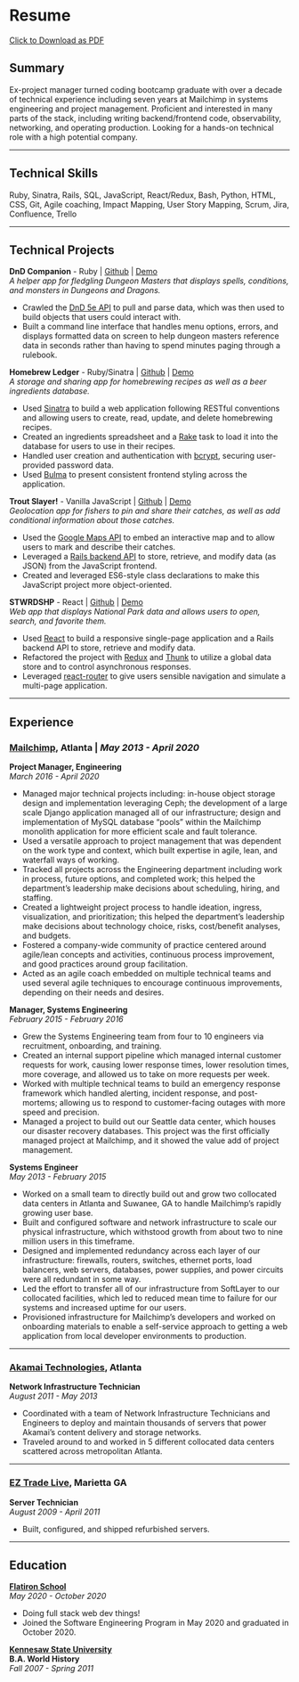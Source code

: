 # Resume
[Click to Download as PDF](./resume.pdf)
## Summary
Ex-project manager turned coding bootcamp graduate with over a decade of technical experience including seven years at Mailchimp in systems engineering and project management. Proficient and interested in many parts of the stack, including writing backend/frontend code, observability, networking, and operating production. Looking for a hands-on technical role with a high potential company.
* * *

## Technical Skills 
Ruby, Sinatra, Rails, SQL, JavaScript, React/Redux, Bash, Python, HTML, CSS, Git, Agile coaching, Impact Mapping, User Story Mapping, Scrum, Jira, Confluence, Trello
* * *

## Technical Projects
**DnD Companion** - Ruby | [Github](https://github.com/mkopsho/dnd-companion) | [Demo](https://www.youtube.com/watch?v=KdRx_dLqikA)  
*A helper app for fledgling Dungeon Masters that displays spells, conditions, and monsters in Dungeons and Dragons.*  
* Crawled the [DnD 5e API](https://www.dnd5eapi.co/) to pull and parse data, which was then used to build objects that users could interact with.
* Built a command line interface that handles menu options, errors, and displays formatted data on screen to help dungeon masters reference data in seconds rather than having to spend minutes paging through a rulebook.  

**Homebrew Ledger** - Ruby/Sinatra | [Github](https://github.com/mkopsho/homebrew-ledger) | [Demo](https://www.youtube.com/watch?v=o2BMZ_qS2Nc)  
*A storage and sharing app for homebrewing recipes as well as a beer ingredients database.*  
* Used [Sinatra](http://sinatrarb.com/) to build a web application following RESTful conventions and allowing users to create, read, update, and delete homebrewing recipes.
* Created an ingredients spreadsheet and a [Rake](https://ruby.github.io/rake/) task to load it into the database for users to use in their recipes.
* Handled user creation and authentication with [bcrypt](https://github.com/kelektiv/node.bcrypt.js#readme), securing user-provided password data.
* Used [Bulma](https://bulma.io/) to present consistent frontend styling across the application.  

**Trout Slayer!** - Vanilla JavaScript | [Github](https://github.com/mkopsho/trout-slayer) | [Demo](https://www.youtube.com/watch?v=Ylq7dlym4gg)  
*Geolocation app for fishers to pin and share their catches, as well as add conditional information about those catches.*
* Used the [Google Maps API](https://developers.google.com/maps/documentation) to embed an interactive map and to allow users to mark and describe their catches.
* Leveraged a [Rails backend API](https://api.rubyonrails.org/) to store, retrieve, and modify data (as JSON) from the JavaScript frontend.
* Created and leveraged ES6-style class declarations to make this JavaScript project more object-oriented.

**STWRDSHP** - React | [Github](https://github.com/mkopsho/stwrdshp) | [Demo](https://www.youtube.com/watch?v=JM5QxQKRFQ4)  
*Web app that displays National Park data and allows users to open, search, and favorite them.*  
* Used [React](https://reactjs.org/) to build a responsive single-page application and a Rails backend API to store, retrieve and modify data.
* Refactored the project with [Redux](https://redux.js.org/) and [Thunk](https://github.com/reduxjs/redux-thunk) to utilize a global data store and to control asynchronous responses.
* Leveraged [react-router](https://reactrouter.com/) to give users sensible navigation and simulate a multi-page application.  
---

## Experience
### [Mailchimp](https://mailchimp.com/), Atlanta | *May 2013 - April 2020*
**Project Manager, Engineering**  
*March 2016 - April 2020*
* Managed major technical projects including: in-house object storage design and implementation leveraging Ceph; the development of a large scale Django application managed all of our infrastructure; design and implementation of MySQL database “pools” within the Mailchimp monolith application for more efficient scale and fault tolerance.
* Used a versatile approach to project management that was dependent on the work type and context, which built expertise in agile, lean, and waterfall ways of working.
* Tracked all projects across the Engineering department including work in process, future options, and completed work; this helped the department’s leadership make decisions about scheduling, hiring, and staffing.
* Created a lightweight project process to handle ideation, ingress, visualization, and prioritization; this helped the department’s leadership make decisions about technology choice, risks, cost/benefit analyses, and budgets.
* Fostered a company-wide community of practice centered around agile/lean concepts and activities, continuous process improvement, and good practices around group facilitation.
* Acted as an agile coach embedded on multiple technical teams and used several agile techniques to encourage continuous improvements, depending on their needs and desires.

**Manager, Systems Engineering**  
*February 2015 - February 2016*
* Grew the Systems Engineering team from four to 10 engineers via recruitment, onboarding, and training.
* Created an internal support pipeline which managed internal customer requests for work, causing lower response times, lower resolution times, more coverage, and allowed us to take on more requests per week.
* Worked with multiple technical teams to build an emergency response framework which handled alerting, incident response, and post-mortems; allowing us to respond to customer-facing outages with more speed and precision.
* Managed a project to build out our Seattle data center, which houses our disaster recovery databases. This project was the first officially managed project at Mailchimp, and it showed the value add of project management.

**Systems Engineer**  
*May 2013 - February 2015*
* Worked on a small team to directly build out and grow two collocated data centers in Atlanta and Suwanee, GA to handle Mailchimp’s rapidly growing user base.
* Built and configured software and network infrastructure to scale our physical infrastructure, which withstood growth from about two to nine million users in this timeframe.
* Designed and implemented redundancy across each layer of our infrastructure: firewalls, routers, switches, ethernet ports, load balancers, web servers, databases, power supplies, and power circuits were all redundant in some way.
* Led the effort to transfer all of our infrastructure from SoftLayer to our collocated facilities, which led to reduced mean time to failure for our systems and increased uptime for our users.
* Provisioned infrastructure for Mailchimp’s developers and worked on onboarding materials to enable a self-service approach to getting a web application from local developer environments to production.  
---

### [Akamai Technologies](https://akamai.com/), Atlanta
**Network Infrastructure Technician**  
*August 2011 - May 2013*
* Coordinated with a team of Network Infrastructure Technicians and Engineers to deploy and maintain thousands of servers that power Akamai’s content delivery and storage networks.
* Traveled around to and worked in 5 different collocated data centers scattered across metropolitan Atlanta.  
---

### [EZ Trade Live](http://www.eztradelive.com/), Marietta GA
**Server Technician**  
*August 2009 - April 2011*
* Built, configured, and shipped refurbished servers.  
---

## Education
**[Flatiron School](https://flatironschool.com)**  
*May 2020 - October 2020*
* Doing full stack web dev things!
* Joined the Software Engineering Program in May 2020 and graduated in October 2020.

**[Kennesaw State University](https://www.kennesaw.edu/)**  
**B.A. World History**  
*Fall 2007 - Spring 2011*
